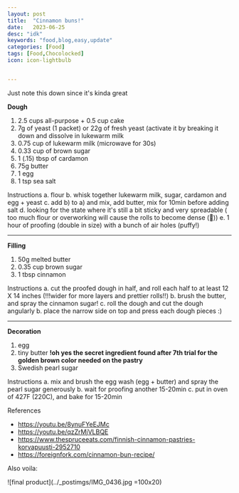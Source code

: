 ```yaml
---
layout: post
title:  "Cinnamon buns!"
date:   2023-06-25
desc: "idk"
keywords: "food,blog,easy,update"
categories: [Food]
tags: [Food,Chocolocked]
icon: icon-lightbulb


---
```


Just note this down since it's kinda great 

**Dough** 
1. 2.5 cups all-purpose + 0.5 cup cake 
2. 7g of yeast (1 packet) or 22g of fresh yeast (activate it by breaking it down and dissolve in lukewarm milk
3. 0.75 cup of lukewarm milk (microwave for 30s)
4. 0.33 cup of brown sugar
5. 1 (.15) tbsp of cardamon
6. 75g butter
7. 1 egg
8. 1 tsp sea salt


Instructions 
a. flour
b. whisk together lukewarm milk, sugar, cardamon and egg + yeast 
c. add b) to a) and mix, add butter, mix for 10min before adding salt 
d. looking for the state where it's still a bit sticky and very spreadable ( too much flour or overworking will cause the rolls to become dense (🥹))
e. 1 hour of proofing (double in size) with a bunch of air holes (puffy!)


---
**Filling** 
1. 50g melted butter
2. 0.35 cup brown sugar
3. 1 tbsp cinnamon

Instructions
a. cut the proofed dough in half, and roll each half to at least 12 X 14 inches (!!!wider for more layers and prettier rolls!!)
b. brush the butter, and spray the cinnamon sugar!
c. roll the dough and cut the dough angularly
b. place the narrow side on top and press each dough pieces :) 

---
**Decoration**
1. egg
2. tiny butter **!oh yes the secret ingredient found after 7th trial for the golden brown color needed on the pastry**
4. Swedish pearl sugar

Instructions 
a. mix and brush the egg wash (egg + butter) and spray the pearl sugar generously 
b. wait for proofing another 15-20min 
c. put in oven of 427F (220C), and bake for 15-20min 










References
* https://youtu.be/8ynuFYeEJMc
* https://youtu.be/qzZrMjVLBQE
* https://www.thespruceeats.com/finnish-cinnamon-pastries-korvapuusti-2952710
* https://foreignfork.com/cinnamon-bun-recipe/

Also voila: 

![final product](../_postimgs/IMG_0436.jpg =100x20)
